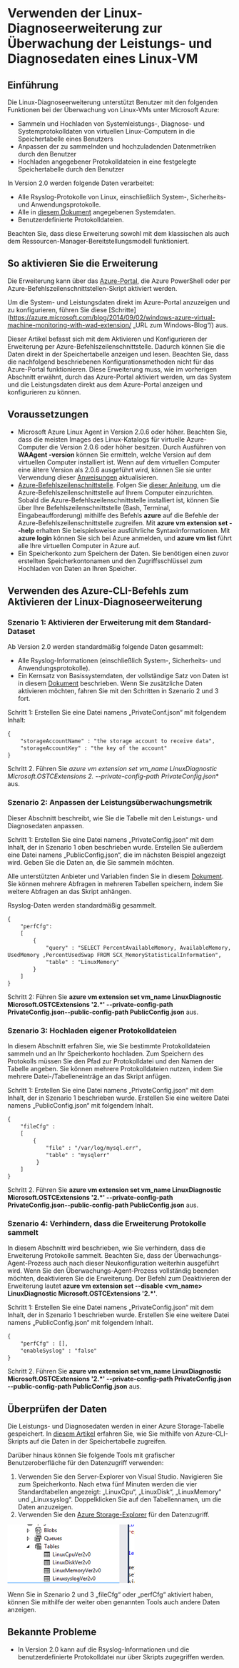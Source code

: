 
<properties
		pageTitle="Überwachen eines Linux-VM mit einer VM-Erweiterung | Microsoft Azure"
		description="Hier erfahren Sie, wie Sie die Linux-Diagnoseerweiterung zur Überwachung der Leistungs- und Diagnosedaten einer Linux-VM in Azure verwenden."
		services="virtual-machines-linux"
		documentationCenter=""
  		authors="NingKuang"
		manager="timlt"
		editor=""
  		tags="azure-service-management"/>

<tags
		ms.service="virtual-machines-linux"
		ms.workload="infrastructure-services"
		ms.tgt_pltfrm="vm-linux"
		ms.devlang="na"
		ms.topic="article"
		ms.date="12/15/2015"
		ms.author="Ning"/>


# Verwenden der Linux-Diagnoseerweiterung zur Überwachung der Leistungs- und Diagnosedaten eines Linux-VM

## Einführung

Die Linux-Diagnoseerweiterung unterstützt Benutzer mit den folgenden Funktionen bei der Überwachung von Linux-VMs unter Microsoft Azure:

- Sammeln und Hochladen von Systemleistungs-, Diagnose- und Systemprotokolldaten von virtuellen Linux-Computern in die Speichertabelle eines Benutzers
- Anpassen der zu sammelnden und hochzuladenden Datenmetriken durch den Benutzer
- Hochladen angegebener Protokolldateien in eine festgelegte Speichertabelle durch den Benutzer

In Version 2.0 werden folgende Daten verarbeitet:

- Alle Rsyslog-Protokolle von Linux, einschließlich System-, Sicherheits- und Anwendungsprotokolle.
- Alle in [diesem Dokument](https://scx.codeplex.com/wikipage?title=xplatproviders") angegebenen Systemdaten.
- Benutzerdefinierte Protokolldateien.

Beachten Sie, dass diese Erweiterung sowohl mit dem klassischen als auch dem Ressourcen-Manager-Bereitstellungsmodell funktioniert.


## So aktivieren Sie die Erweiterung
Die Erweiterung kann über das [Azure-Portal](https://ms.portal.azure.com/#), die Azure PowerShell oder per Azure-Befehlszeilenschnittstellen-Skript aktiviert werden.

Um die System- und Leistungsdaten direkt im Azure-Portal anzuzeigen und zu konfigurieren, führen Sie diese [Schritte](https://azure.microsoft.com/blog/2014/09/02/windows-azure-virtual-machine-monitoring-with-wad-extension/ „URL zum Windows-Blog“/) aus.


Dieser Artikel befasst sich mit dem Aktivieren und Konfigurieren der Erweiterung per Azure-Befehlszeilenschnittstelle. Dadurch können Sie die Daten direkt in der Speichertabelle anzeigen und lesen. Beachten Sie, dass die nachfolgend beschriebenen Konfigurationsmethoden nicht für das Azure-Portal funktionieren. Diese Erweiterung muss, wie im vorherigen Abschnitt erwähnt, durch das Azure-Portal aktiviert werden, um das System und die Leistungsdaten direkt aus dem Azure-Portal anzeigen und konfigurieren zu können.


## Voraussetzungen
- Microsoft Azure Linux Agent in Version 2.0.6 oder höher. Beachten Sie, dass die meisten Images des Linux-Katalogs für virtuelle Azure-Computer die Version 2.0.6 oder höher besitzen. Durch Ausführen von **WAAgent -version** können Sie ermitteln, welche Version auf dem virtuellen Computer installiert ist. Wenn auf dem virtuellen Computer eine ältere Version als 2.0.6 ausgeführt wird, können Sie sie unter Verwendung dieser [Anweisungen](https://github.com/Azure/WALinuxAgent "Anweisungen") aktualisieren.
- [Azure-Befehlszeilenschnittstelle](../xplat-cli-install.md). Folgen Sie [dieser Anleitung](../xplat-cli-install.md), um die Azure-Befehlszeilenschnittstelle auf Ihrem Computer einzurichten. Sobald die Azure-Befehlszeilenschnittstelle installiert ist, können Sie über Ihre Befehlszeilenschnittstelle (Bash, Terminal, Eingabeaufforderung) mithilfe des Befehls **azure** auf die Befehle der Azure-Befehlszeilenschnittstelle zugreifen. Mit **azure vm extension set --help** erhalten Sie beispielsweise ausführliche Syntaxinformationen. Mit **azure login** können Sie sich bei Azure anmelden, und **azure vm list** führt alle Ihre virtuellen Computer in Azure auf.
- Ein Speicherkonto zum Speichern der Daten. Sie benötigen einen zuvor erstellten Speicherkontonamen und den Zugriffsschlüssel zum Hochladen von Daten an Ihren Speicher.


## Verwenden des Azure-CLI-Befehls zum Aktivieren der Linux-Diagnoseerweiterung

###  Szenario 1: Aktivieren der Erweiterung mit dem Standard-Dataset
Ab Version 2.0 werden standardmäßig folgende Daten gesammelt:

- Alle Rsyslog-Informationen (einschließlich System-, Sicherheits- und Anwendungsprotokolle).  
- Ein Kernsatz von Basissystemdaten, der vollständige Satz von Daten ist in diesem [Dokument](https://scx.codeplex.com/wikipage?title=xplatproviders) beschrieben. Wenn Sie zusätzliche Daten aktivieren möchten, fahren Sie mit den Schritten in Szenario 2 und 3 fort.

Schritt 1: Erstellen Sie eine Datei namens „PrivateConf.json“ mit folgendem Inhalt:

    {
        "storageAccountName" : "the storage account to receive data",
        "storageAccountKey" : "the key of the account"
    }

Schritt 2. Führen Sie **azure vm extension set vm\_name LinuxDiagnostic Microsoft.OSTCExtensions 2.* --private-config-path PrivateConfig.json** aus.


###   Szenario 2: Anpassen der Leistungsüberwachungsmetrik  
Dieser Abschnitt beschreibt, wie Sie die Tabelle mit den Leistungs- und Diagnosedaten anpassen.

Schritt 1: Erstellen Sie eine Datei namens „PrivateConfig.json“ mit dem Inhalt, der in Szenario 1 oben beschrieben wurde. Erstellen Sie außerdem eine Datei namens „PublicConfig.json“, die im nächsten Beispiel angezeigt wird. Geben Sie die Daten an, die Sie sammeln möchten.

Alle unterstützten Anbieter und Variablen finden Sie in diesem [Dokument](https://scx.codeplex.com/wikipage?title=xplatproviders). Sie können mehrere Abfragen in mehreren Tabellen speichern, indem Sie weitere Abfragen an das Skript anhängen.

Rsyslog-Daten werden standardmäßig gesammelt.

    {
      	"perfCfg":
      	[
      	    {
      	        "query" : "SELECT PercentAvailableMemory, AvailableMemory, UsedMemory ,PercentUsedSwap FROM SCX_MemoryStatisticalInformation",
      	        "table" : "LinuxMemory"
      	    }
      	]
    }


Schritt 2: Führen Sie **azure vm extension set vm\_name LinuxDiagnostic Microsoft.OSTCExtensions '2.*' --private-config-path PrivateConfig.json--public-config-path PublicConfig.json** aus.


###   Szenario 3: Hochladen eigener Protokolldateien
In diesem Abschnitt erfahren Sie, wie Sie bestimmte Protokolldateien sammeln und an Ihr Speicherkonto hochladen. Zum Speichern des Protokolls müssen Sie den Pfad zur Protokolldatei und den Namen der Tabelle angeben. Sie können mehrere Protokolldateien nutzen, indem Sie mehrere Datei-/Tabelleneinträge an das Skript anfügen.

Schritt 1: Erstellen Sie eine Datei namens „PrivateConfig.json“ mit dem Inhalt, der in Szenario 1 beschrieben wurde. Erstellen Sie eine weitere Datei namens „PublicConfig.json“ mit folgendem Inhalt.

    {
        "fileCfg" : 
        [
            {
                "file" : "/var/log/mysql.err",
                "table" : "mysqlerr"
             }
        ]
    }


Schritt 2. Führen Sie **azure vm extension set vm\_name LinuxDiagnostic Microsoft.OSTCExtensions '2.*' --private-config-path PrivateConfig.json--public-config-path PublicConfig.json** aus.


###   Szenario 4: Verhindern, dass die Erweiterung Protokolle sammelt
In diesem Abschnitt wird beschrieben, wie Sie verhindern, dass die Erweiterung Protokolle sammelt. Beachten Sie, dass der Überwachungs-Agent-Prozess auch nach dieser Neukonfiguration weiterhin ausgeführt wird. Wenn Sie den Überwachungs-Agent-Prozess vollständig beenden möchten, deaktivieren Sie die Erweiterung. Der Befehl zum Deaktivieren der Erweiterung lautet **azure vm extension set --disable <vm_name> LinuxDiagnostic Microsoft.OSTCExtensions '2.*'**.

Schritt 1: Erstellen Sie eine Datei namens „PrivateConfig.json“ mit dem Inhalt, der in Szenario 1 beschrieben wurde. Erstellen Sie eine weitere Datei namens „PublicConfig.json“ mit folgendem Inhalt.

    {
        "perfCfg" : [],
        "enableSyslog" : "false"
    }


Schritt 2. Führen Sie **azure vm extension set vm\_name LinuxDiagnostic Microsoft.OSTCExtensions '2.*' --private-config-path PrivateConfig.json --public-config-path PublicConfig.json** aus.


## Überprüfen der Daten
Die Leistungs- und Diagnosedaten werden in einer Azure Storage-Tabelle gespeichert. In [diesem Artikel](../storage/storage-ruby-how-to-use-table-storage.md) erfahren Sie, wie Sie mithilfe von Azure-CLI-Skripts auf die Daten in der Speichertabelle zugreifen.

Darüber hinaus können Sie folgende Tools mit grafischer Benutzeroberfläche für den Datenzugriff verwenden:

1.	Verwenden Sie den Server-Explorer von Visual Studio. Navigieren Sie zum Speicherkonto. Nach etwa fünf Minuten werden die vier Standardtabellen angezeigt: „LinuxCpu“, „LinuxDisk“, „LinuxMemory“ und „Linuxsyslog“. Doppelklicken Sie auf den Tabellennamen, um die Daten anzuzeigen.
2.	Verwenden Sie den [Azure Storage-Explorer](https://azurestorageexplorer.codeplex.com/ "Azure-Speicher-Explorer") für den Datenzugriff.

![image](./media/virtual-machines-linux-classic-diagnostic-extension/no1.png)

Wenn Sie in Szenario 2 und 3 „fileCfg“ oder „perfCfg“ aktiviert haben, können Sie mithilfe der weiter oben genannten Tools auch andere Daten anzeigen.



## Bekannte Probleme
- In Version 2.0 kann auf die Rsyslog-Informationen und die benutzerdefinierte Protokolldatei nur über Skripts zugegriffen werden.

<!---HONumber=AcomDC_0601_2016-->